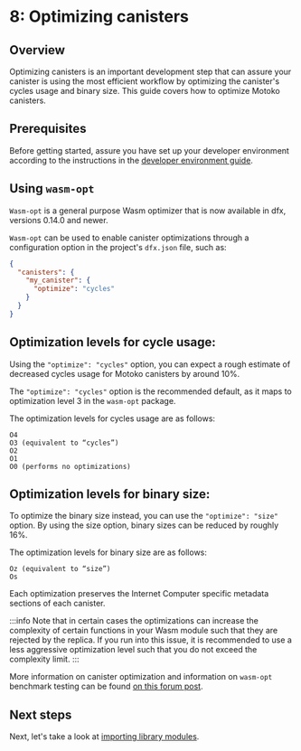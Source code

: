 # 8: Optimizing canisters

## Overview

Optimizing canisters is an important development step that can assure your canister is using the most efficient workflow by optimizing the canister's cycles usage and binary size.  This guide covers how to optimize Motoko canisters. 

## Prerequisites

Before getting started, assure you have set up your developer environment according to the instructions in the [developer environment guide](./dev-env.md).

## Using `wasm-opt`

`Wasm-opt` is a general purpose Wasm optimizer that is now available in dfx, versions 0.14.0 and newer. 

`Wasm-opt` can be used to enable canister optimizations through a configuration option in the project's `dfx.json` file, such as:

```json
{
  "canisters": {
    "my_canister": {
      "optimize": "cycles"
    }
  }
}
```

## Optimization levels for cycle usage:

Using the `"optimize": "cycles"` option, you can expect a rough estimate of decreased cycles usage for Motoko canisters by around 10%. 

The `"optimize": "cycles"` option is the recommended default, as it maps to optimization level 3 in the `wasm-opt` package. 

The optimization levels for cycles usage are as follows:

```
O4
O3 (equivalent to “cycles”)
O2
O1
O0 (performs no optimizations)
```

## Optimization levels for binary size:

To optimize the binary size instead, you can use the `"optimize": "size"` option. By using the size option, binary sizes can be reduced by roughly 16%. 

The optimization levels for binary size are as follows:

```
Oz (equivalent to “size”)
Os
```

Each optimization preserves the Internet Computer specific metadata sections of each canister. 

:::info
Note that in certain cases the optimizations can increase the complexity of certain functions in your Wasm module such that they are rejected by the replica. If you run into this issue, it is recommended to use a less aggressive optimization level such that you do not exceed the complexity limit.
:::

More information on canister optimization and information on `wasm-opt` benchmark testing can be found [on this forum post](https://forum.dfinity.org/t/canister-optimizer-available-in-dfx-0-14-0/21157).

## Next steps

Next, let's take a look at [importing library modules](phonebook.md).